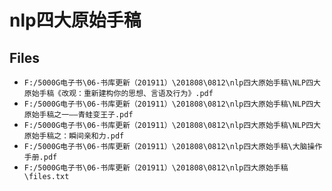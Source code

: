 # nlp四大原始手稿

## Files

- `F:/5000G电子书\06-书库更新（201911）\201808\0812\nlp四大原始手稿\NLP四大原始手稿《改观：重新建构你的思想、言语及行为》.pdf`
- `F:/5000G电子书\06-书库更新（201911）\201808\0812\nlp四大原始手稿\NLP四大原始手稿之一——青蛙变王子.pdf`
- `F:/5000G电子书\06-书库更新（201911）\201808\0812\nlp四大原始手稿\NLP四大原始手稿之：瞬间亲和力.pdf`
- `F:/5000G电子书\06-书库更新（201911）\201808\0812\nlp四大原始手稿\大脑操作手册.pdf`
- `F:/5000G电子书\06-书库更新（201911）\201808\0812\nlp四大原始手稿\files.txt`
